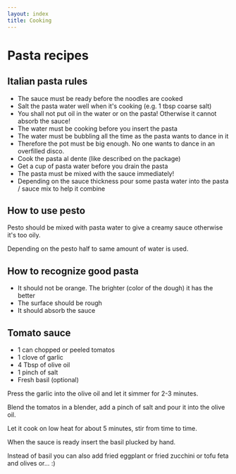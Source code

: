 ```yaml
---
layout: index
title: Cooking
---
```


# Pasta recipes

## Italian pasta rules

- The sauce must be ready before the noodles are cooked
- Salt the pasta water well when it's cooking (e.g. 1 tbsp coarse salt)
- You shall not put oil in the water or on the pasta! Otherwise it cannot absorb the sauce!
- The water must be cooking before you insert the pasta
- The water must be bubbling all the time as the pasta wants to dance in it
- Therefore the pot must be big enough. No one wants to dance in an overfilled disco.
- Cook the pasta al dente (like described on the package)
- Get a cup of pasta water before you drain the pasta
- The pasta must be mixed with the sauce immediately!
- Depending on the sauce thickness pour some pasta water into the pasta / sauce mix to help it combine

## How to use pesto

Pesto should be mixed with pasta water to give a creamy sauce otherwise it's too oily. 

Depending on the pesto half to same amount of water is used.

## How to recognize good pasta

* It should not be orange. The brighter (color of the dough) it has the better
* The surface should be rough
* It should absorb the sauce

## Tomato sauce

* 1 can chopped or peeled tomatos
* 1 clove of garlic
* 4 Tbsp of olive oil
* 1 pinch of salt
* Fresh basil (optional)

Press the garlic into the olive oil and let it simmer for 2-3 minutes. 

Blend the tomatos in a blender, add a pinch of salt and pour it into the olive oil.

Let it cook on low heat for about 5 minutes, stir from time to time.

When the sauce is ready insert the basil plucked by hand. 

Instead of basil you can also add fried eggplant or fried zucchini or tofu feta and olives or... :)

